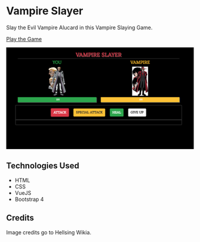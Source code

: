 # Vampire Slayer

Slay the Evil Vampire Alucard in this Vampire Slaying Game.

[Play the Game]()

![Image of Vampire Slayer](assets/images/vampire-slayer.png)

## Technologies Used

- HTML
- CSS
- VueJS
- Bootstrap 4

## Credits

Image credits go to Hellsing Wikia.